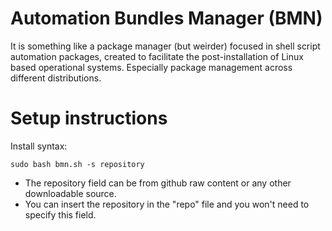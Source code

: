 # Automation Bundles Manager (BMN)
It is something like a package manager (but weirder) focused in shell script automation packages, created to facilitate the post-installation of Linux based operational systems. Especially package management across different distributions.

# Setup instructions
Install syntax:

``sudo bash bmn.sh -s repository``  
- The repository field can be from github raw content or any other downloadable source.  
- You can insert the repository in the "repo" file and you won't need to specify this field.
